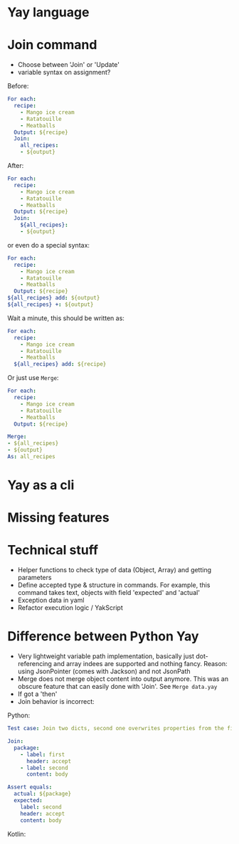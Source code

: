 # Yay language

# Join command
* Choose between 'Join' or 'Update'
* variable syntax on assignment?

Before:
```yaml
For each:
  recipe:
    - Mango ice cream
    - Ratatouille
    - Meatballs
  Output: ${recipe}
  Join:
    all_recipes:
    - ${output}
```

After:
```yaml
For each:
  recipe:
    - Mango ice cream
    - Ratatouille
    - Meatballs
  Output: ${recipe}
  Join:
    ${all_recipes}:
    - ${output}
```

or even do a special syntax:

```yaml
For each:
  recipe:
    - Mango ice cream
    - Ratatouille
    - Meatballs
  Output: ${recipe}
${all_recipes} add: ${output}
${all_recipes} +: ${output}
```

Wait a minute, this should be written as:
```yaml
For each:
  recipe:
    - Mango ice cream
    - Ratatouille
    - Meatballs
  ${all_recipes} add: ${recipe}
```


Or just use `Merge`:
```yaml
For each:
  recipe:
    - Mango ice cream
    - Ratatouille
    - Meatballs
  Output: ${recipe}

Merge:
- ${all_recipes}
- ${output}
As: all_recipes
```

# Yay as a cli

# Missing features

# Technical stuff
* Helper functions to check type of data (Object, Array) and getting parameters 
* Define accepted type & structure in commands. For example, this command takes text, objects with field 'expected' and 'actual'
* Exception data in yaml
* Refactor execution logic / YakScript

# Difference between Python Yay
* Very lightweight variable path implementation, basically just dot-referencing and array indees are supported and nothing fancy. Reason: using JsonPointer (comes with Jackson) and not JsonPath
* Merge does not merge object content into output anymore. This was an obscure feature that can easily done with 'Join'. See `Merge data.yay`
* If got a 'then'
* Join behavior is incorrect:

Python:
```yaml
Test case: Join two dicts, second one overwrites properties from the first.

Join:
  package:
    - label: first
      header: accept
    - label: second
      content: body

Assert equals:
  actual: ${package}
  expected:
    label: second
    header: accept
    content: body
```

Kotlin:
```yaml

```
